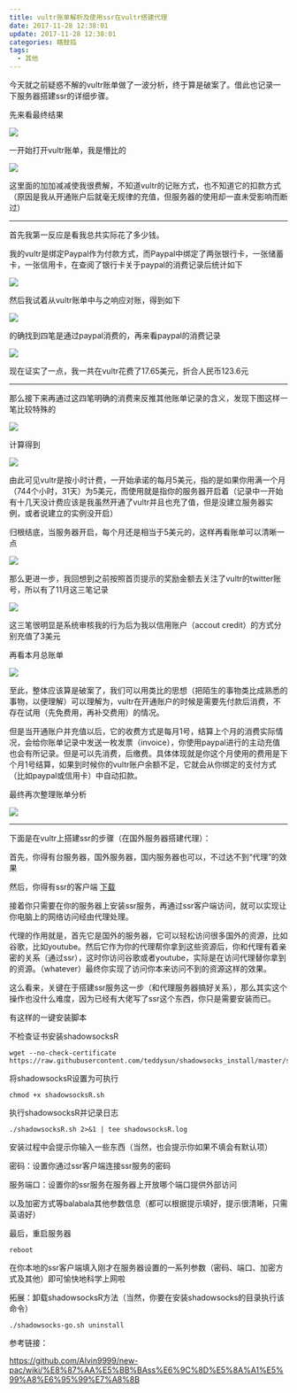```yaml
---
title: vultr账单解析及使用ssr在vultr搭建代理
date: 2017-11-28 12:38:01
update: 2017-11-28 12:38:01
categories: 瞎鼓捣
tags: 
  - 其他
---
```


今天就之前疑惑不解的vultr账单做了一波分析，终于算是破案了。借此也记录一下服务器搭建ssr的详细步骤。

<!--more-->

先来看最终结果

![](http://trigolds.com/vultr0.png)

一开始打开vultr账单，我是懵比的

![](http://trigolds.com/vultr10.png)

这里面的加加减减使我很费解，不知道vultr的记账方式，也不知道它的扣款方式（原因是我从开通账户后就毫无规律的充值，但服务器的使用却一直未受影响而断过）

-----

首先我第一反应是看我总共实际花了多少钱。

我的vultr是绑定Paypal作为付款方式，而Paypal中绑定了两张银行卡，一张储蓄卡，一张信用卡，在查阅了银行卡关于paypal的消费记录后统计如下

![](http://trigolds.com/vultr7.png)

然后我试着从vultr账单中与之响应对账，得到如下

![](http://trigolds.com/vultr8.png)

的确找到四笔是通过paypal消费的，再来看paypal的消费记录

![](http://trigolds.com/vultr9.png)

现在证实了一点，我一共在vultr花费了17.65美元，折合人民币123.6元

----

那么接下来再通过这四笔明确的消费来反推其他账单记录的含义，发现下图这样一笔比较特殊的

![](http://trigolds.com/vultr5.png)

计算得到

![](http://trigolds.com/vultr6.png)

由此可见vultr是按小时计费，一开始承诺的每月5美元，指的是如果你用满一个月（744个小时，31天）为5美元，而使用就是指你的服务器开启着（记录中一开始有十几天没计费应该是我虽然开通了vultr并且也充了值，但是没建立服务器实例，或者说建立的实例没开启）

归根结底，当服务器开启，每个月还是相当于5美元的，这样再看账单可以清晰一点

![](http://trigolds.com/vultr4.png)

那么更进一步，我回想到之前按照首页提示的奖励金额去关注了vultr的twitter账号，所以有了11月这三笔记录

![](http://trigolds.com/vultr3.png)

这三笔很明显是系统审核我的行为后为我以信用账户（accout credit）的方式分别充值了3美元

再看本月总账单

![](http://trigolds.com/vultr1.png)

至此，整体应该算是破案了，我们可以用类比的思想（把陌生的事物类比成熟悉的事物，以便理解）可以理解为，vultr在开通账户的时候是需要先付款后消费，不存在试用（先免费用，再补交费用）的情况。

但是当开通账户并充值以后，它的收费方式是每月1号，结算上个月的消费实际情况，会给你账单记录中发送一枚发票（invoice），你使用paypal进行的主动充值也会有所记录。但是可以先消费，后缴费。具体体现就是你这个月使用的费用是下个月1号结算，如果到时候你的vultr账户余额不足，它就会从你绑定的支付方式（比如paypal或信用卡）中自动扣款。

最终再次整理账单分析

![](http://trigolds.com/vultr0.png)

-----

下面是在vultr上搭建ssr的步骤（在国外服务器搭建代理）：

首先，你得有台服务器，国外服务器，国内服务器也可以，不过达不到“代理”的效果

然后，你得有ssr的客户端 <a href="https://pan.baidu.com/s/1nvdzD37">下载</a>

接着你只需要在你的服务器上安装ssr服务，再通过ssr客户端访问，就可以实现让你电脑上的网络访问经由代理处理。

代理的作用就是，首先它是国外的服务器，它可以轻松访问很多国外的资源，比如谷歌，比如youtube。然后它作为你的代理帮你拿到这些资源后，你和代理有着亲密的关系（通过ssr），这时你访问谷歌或者youtube，实际是在访问代理替你拿到的资源。（whatever）最终你实现了访问你本来访问不到的资源这样的效果。

这么看来，关键在于搭建ssr服务这一步（和代理服务器搞好关系），那么其实这个操作也没什么难度，因为已经有大佬写了ssr这个东西，你只是需要安装而已。

有这样的一键安装脚本

不检查证书安装shadowsocksR
```
wget --no-check-certificate https://raw.githubusercontent.com/teddysun/shadowsocks_install/master/shadowsocksR.sh
```

将shadowsocksR设置为可执行
```
chmod +x shadowsocksR.sh
```

执行shadowsocksR并记录日志
```
./shadowsocksR.sh 2>&1 | tee shadowsocksR.log
```

安装过程中会提示你输入一些东西（当然，也会提示你如果不填会有默认项）

密码：设置你通过ssr客户端连接ssr服务的密码

服务端口：设置你的ssr服务在服务器上开放哪个端口提供外部访问

以及加密方式等balabala其他参数信息（都可以根据提示填好，提示很清晰，只需英语好）

最后，重启服务器

```
reboot
```

在你本地的ssr客户端填入刚才在服务器设置的一系列参数（密码、端口、加密方式及其他）即可愉快地科学上网啦

拓展：卸载shadowsocksR方法（当然，你要在安装shadowsocks的目录执行该命令）
```
./shadowsocks-go.sh uninstall
```


参考链接：

<a href="https://github.com/Alvin9999/new-pac/wiki/%E8%87%AA%E5%BB%BAss%E6%9C%8D%E5%8A%A1%E5%99%A8%E6%95%99%E7%A8%8B">https://github.com/Alvin9999/new-pac/wiki/%E8%87%AA%E5%BB%BAss%E6%9C%8D%E5%8A%A1%E5%99%A8%E6%95%99%E7%A8%8B</a>
